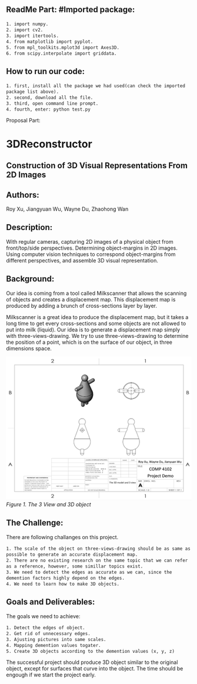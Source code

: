 ReadMe Part:
#Imported package:
---
    1. import numpy.
    2. import cv2.
    3. import itertools.
    4. from matplotlib import pyplot.
    5. from mpl_toolkits.mplot3d import Axes3D.
    6. from scipy.interpolate import griddata.

How to run our code:
---
    1. first, install all the package we had used(can check the imported package list above).
    2. second, download all the file.
    3. third, open command line prompt.
    4. fourth, enter: python test.py

Proposal Part:
# 3DReconstructor

## Construction of 3D Visual Representations From 2D Images

Authors:
---
Roy Xu, Jiangyuan Wu, Wayne Du, Zhaohong Wan

    
Description:
---
With regular cameras, capturing 2D images of a physical object from front/top/side perspectives. Determining object-margins in 2D images. Using computer vision techniques to correspond object-margins from different perspectives, and assemble 3D visual representation.

Background:
---
Our idea is coming from a tool called Milkscanner that allows the scanning of objects and creates a displacement map. This displacement map is produced by adding a brunch of cross-sections layer by layer.

Milkscanner is a great idea to produce the displacement map, but it takes a long time to get every cross-sections and some objects are not allowed to put into milk (liquid). Our idea is to generate a displacement map simply with three-views-drawing. We try to use three-views-drawing to determine the position of a point, which is on the surface of our object, in three dimensions space.

![need some pictures](/drawing.png)
*Figure 1. The 3 View and 3D object*

The Challenge:
---
There are following challanges on this project. 
  
    1. The scale of the object on three-views-drawing should be as same as possible to generate an accurate displacement map.
    2. There are no existing research on the same topic that we can refer as a reference, however, some simillar topics exist.
    3. We need to detect the edges as accurate as we can, since the demention factors highly depend on the edges.
    4. We need to learn how to make 3D objects.

Goals and Deliverables:
---
The goals we need to achieve:

    1. Detect the edges of object.
    2. Get rid of unnecessary edges.
    3. Ajusting pictures into same scales.
    4. Mapping demention values togater.
    5. Create 3D objects according to the demention values (x, y, z)
    
The successful project should produce 3D object similar to the original object, except for surfaces that curve into the object. The time should be engough if we start the project early.


